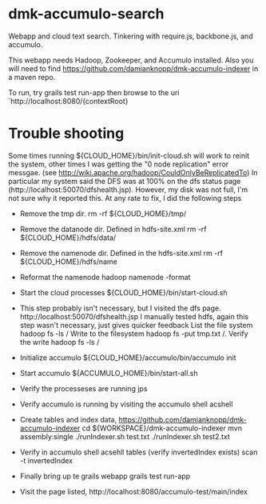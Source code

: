 dmk-accumulo-search
===================

Webapp and cloud text search. Tinkering with require.js, backbone.js, and accumulo.

This webapp needs Hadoop, Zookeeper, and Accumulo installed.  Also you will need to find https://github.com/damianknopp/dmk-accumulo-indexer in a maven repo.

To run, try
	grails test run-app
then browse to the uri `http://localhost:8080/{contextRoot}



Trouble shooting
======================

Some times running  ${CLOUD_HOME}/bin/init-cloud.sh will work to reinit the system, other times I was getting the "0 node replication" error messgae. (see http://wiki.apache.org/hadoop/CouldOnlyBeReplicatedTo)
In particular my system said the DFS was at 100% on the dfs status page (http://localhost:50070/dfshealth.jsp).  However, my disk was not full, I'm not sure why it reported this.  At any rate to fix, I did the following steps

- Remove the tmp dir.
	rm -rf ${CLOUD_HOME}/tmp/
- Remove the datanode dir. Defined in hdfs-site.xml
	rm -rf ${CLOUD_HOME}/hdfs/data/
- Remove the namenode dir. Defined in the hdfs-site.xml
	rm -rf ${CLOUD_HOME}/hdfs/name
- Reformat the namenode
	hadoop namenode -format
- Start the cloud processes
	${CLOUD_HOME}/bin/start-cloud.sh 
- This step probably isn't necessary, but I visited the dfs page. http://localhost:50070/dfshealth.jsp
I manually tested hdfs, again this step wasn't necessary, just gives quicker feedback
List the file system
	hadoop fs -ls /
Write to the filesystem
	hadoop fs -put tmp.txt  /.
Verify the write
	hadoop fs -ls /

- Initialize accumulo
	${CLOUD_HOME}/accumulo/bin/accumulo init
- Start accumulo
	${ACCUMULO_HOME}/bin/start-all.sh 
- Verify the processeses are running
	jps
- Verify accumulo is running by visiting the accumulo shell
	acshell

- Create tables and index data, https://github.com/damianknopp/dmk-accumulo-indexer
	cd ${WORKSPACE}/dmk-accumulo-indexer
	mvn assembly:single
	./runIndexer.sh test.txt
	./runIndexer.sh test2.txt
- Verify in accumulo shell
	acsehll
	tables (verify invertedIndex exists)
	scan -t invertedIndex

- Finally bring up te grails webapp
	grails test run-app
- Visit the page listed,
	http://localhost:8080/accumulo-test/main/index
